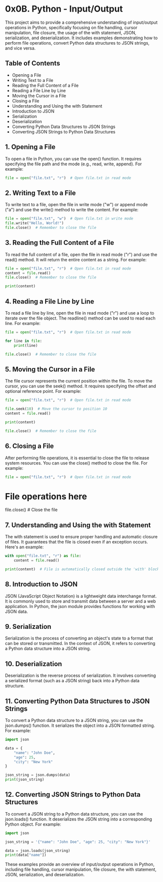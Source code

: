 # 0x0B. Python - Input/Output
This project aims to provide a comprehensive understanding of input/output operations in Python, specifically focusing on file handling, cursor manipulation, file closure, the usage of the with statement, JSON, serialization, and deserialization. It includes examples demonstrating how to perform file operations, convert Python data structures to JSON strings, and vice versa.

## Table of Contents
 - Opening a File
 - Writing Text to a File
 - Reading the Full Content of a File
 - Reading a File Line by Line
 - Moving the Cursor in a File
 - Closing a File
 - Understanding and Using the with Statement
 - Introduction to JSON
 - Serialization
 - Deserialization
 - Converting Python Data Structures to JSON Strings
 - Converting JSON Strings to Python Data Structures
## 1. Opening a File 
To open a file in Python, you can use the open() function. It requires specifying the file path and the mode (e.g., read, write, append). For example:


```Python
file = open("file.txt", "r")  # Open file.txt in read mode
```
## 2. Writing Text to a File 
To write text to a file, open the file in write mode ("w") or append mode ("a") and use the write() method to write the content. For example:


```Python
file = open("file.txt", "w")  # Open file.txt in write mode
file.write("Hello, World!")
file.close()  # Remember to close the file
```
## 3. Reading the Full Content of a File 
To read the full content of a file, open the file in read mode ("r") and use the read() method. It will return the entire content as a string. For example:


```Python
file = open("file.txt", "r")  # Open file.txt in read mode
content = file.read()
file.close()  # Remember to close the file

print(content)
```
## 4. Reading a File Line by Line
To read a file line by line, open the file in read mode ("r") and use a loop to iterate over the file object. The readline() method can be used to read each line. For example:


```Python
file = open("file.txt", "r")  # Open file.txt in read mode

for line in file:
    print(line)

file.close()  # Remember to close the file
```
## 5. Moving the Cursor in a File
The file cursor represents the current position within the file. To move the cursor, you can use the seek() method. It requires specifying the offset and optional reference point. For example:


```Python
file = open("file.txt", "r")  # Open file.txt in read mode

file.seek(10)  # Move the cursor to position 10
content = file.read()

print(content)

file.close()  # Remember to close the file
```
## 6. Closing a File
After performing file operations, it is essential to close the file to release system resources. You can use the close() method to close the file. For example:


```Python
file = open("file.txt", "r")  # Open file.txt in read mode
```
# File operations here
file.close()  # Close the file
## 7. Understanding and Using the with Statement
The with statement is used to ensure proper handling and automatic closure of files. It guarantees that the file is closed even if an exception occurs. Here's an example:


```Python
with open("file.txt", "r") as file:
    content = file.read()

print(content)  # File is automatically closed outside the 'with' block
```
## 8. Introduction to JSON 
JSON (JavaScript Object Notation) is a lightweight data interchange format. It is commonly used to store and transmit data between a server and a web application. In Python, the json module provides functions for working with JSON data.

## 9. Serialization 
Serialization is the process of converting an object's state to a format that can be stored or transmitted. In the context of JSON, it refers to converting a Python data structure into a JSON string.

## 10. Deserialization
Deserialization is the reverse process of serialization. It involves converting a serialized format (such as a JSON string) back into a Python data structure.

## 11. Converting Python Data Structures to JSON Strings 
To convert a Python data structure to a JSON string, you can use the json.dumps() function. It serializes the object into a JSON formatted string. For example:


```Python
import json

data = {
    "name": "John Doe",
    "age": 25,
    "city": "New York"
}

json_string = json.dumps(data)
print(json_string)
```
## 12. Converting JSON Strings to Python Data Structures 
To convert a JSON string to a Python data structure, you can use the json.loads() function. It deserializes the JSON string into a corresponding Python object. For example:


```Python
import json

json_string = '{"name": "John Doe", "age": 25, "city": "New York"}'

data = json.loads(json_string)
print(data["name"])
```
These examples provide an overview of input/output operations in Python, including file handling, cursor manipulation, file closure, the with statement, JSON, serialization, and deserialization.